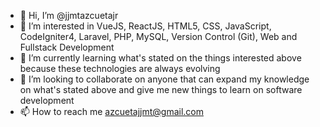 - 👋 Hi, I’m @jjmtazcuetajr
- 👀 I’m interested in VueJS, ReactJS, HTML5, CSS, JavaScript, CodeIgniter4, Laravel, PHP, MySQL, Version Control (Git), Web and Fullstack Development
- 🌱 I’m currently learning what's stated on the things interested above because these technologies are always evolving
- 💞️ I’m looking to collaborate on anyone that can expand my knowledge on what's stated above and give me new things to learn on software development
- 📫 How to reach me azcuetajjmt@gmail.com

<!---
jjmtazcuetajr/jjmtazcuetajr is a ✨ special ✨ repository because its `README.md` (this file) appears on your GitHub profile.
You can click the Preview link to take a look at your changes.
--->
